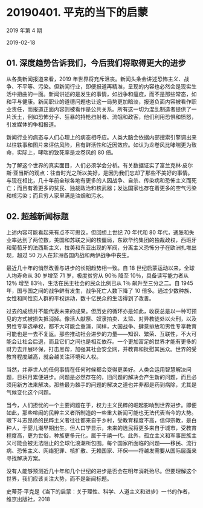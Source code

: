 # 20190401. 平克的当下的启蒙

2019 年第 4 期

2019-02-18

## 01. 深度趋势告诉我们，今后我们将取得更大的进步

从各类新闻报道来看，2019 年世界将充斥沮丧。新闻头条会讲述恐怖主义、战争、不平等、污染。但新闻行业，即便报道再精准，呈现的内容也必然会是现实生活中扭曲的一面。新闻讲述的是发生的事情，如战争和瘟疫，而不是那些常态，如和平与健康。新闻职业的道德问题也让这一局势更加暗淡，报道负面内容被看作职业责任，而报道正面内容则被看作是公共关系。所有这一切为混乱制造者提供了一片沃土，例如恐怖分子、狂暴的持枪扫射者、流氓和政客，他们利用恐惧和愤怒，引发媒体的争相报道。

新闻行业的病态与人们心理上的病态相呼应。人类大脑会依据内部搜索引擎调出来以往轶事和图片来评估风险，且有鲜活性和近因效应。如认为龙卷风比哮喘更为致命，实际上，哮喘的致死率是龙卷风的 80 倍。

为了解这个世界的真实面目，人们必须学会分析。有关数据证实了富兰克林·皮尔斯·亚当斯的观点：往昔时光之所以美好，是因为我们忘却了那些不美好的事情。与现在相比，几十年前全球各地有更多的人因战争、自杀、传染病和恐怖主义而死亡；而且有着更多的贫民、独裁政治和核武器；发达国家也存在着更多的空气污染和核污染；而且穷人家里满是油烟和污水。

## 02. 超越新闻标题

上述内容可能看起来有点不可思议，但回想上世纪 70 年代和 80 年代，通胀和失业率达到了两位数，美国和苏联之间的核僵局，东欧华约集团的独裁政权，西班牙和葡萄牙的法西斯主义，拉美和东亚出现的军阀，分离主义恐怖分子在欧洲扎堆出现，超过 50 万人在非洲各国内战和两伊战争中丧生。

最近几十年的悄然改善与进步的长期趋势相一致。自 18 世纪启蒙运动以来，全球人均寿命从 30 岁增至 71 岁，极度贫穷从 90％ 降至 10％，具备读写能力者从 12％ 增至 83％，生活在民主社会的民众比例已从 1％ 飙升至三分之二。自 1945 年，国与国之间的战争鲜有发生，战争死亡人数下降了 10 倍多。通过少数种族、女性和同性恋人群的平权运动，数十亿民众的生活得到了改善。

过去的成绩并不能代表未来的成果。但历史的循环亦是如此，收获总是以一种可预见的方式被损失抵消掉。像活人献祭、奴隶拍卖、太监、对异教徒处以火刑，以及男性专享选举权，都不大可能会重演，同样，大国战争、肆意排放和男性专享教育可能也是一去不复返。那些推动社会进步的力量——知识、繁荣、互联性，不大可能会让社会后退，而且它们之间也是相互依存。一个更加富足的世界才能有更多的财力去开展环保，打击黑帮，加强其社会安全网，并教育和抚慰其民众。世界的受教育程度越高，就会越关注环境和人权。

当然，并非世人的任何事情在任何时候都会变得更美好。人类会运用智慧解决问题，日积月累便进步。问题是必然存在的，旧问题的解决会产生新的问题，而且必须用新方法来解决。那些最为棘手的问题的解决之道也并非都是药到病除，尤其是气候变化这个问题。

当今，人们担忧的一个主要问题在于，权力主义民粹的崛起影响到世界进步。即便如此，那些喧闹的民粹主义者所制造的一些重大新闻可能也无法代表当今的大势。眼下斗志昂扬的民粹主义者往往都来自于乡村，受教育程度不高，信仰宗教，是白种人，于婴儿潮早期出生。但人口学显示，未来的选民将更多来自于城市，受教育程度高，更为世俗，种族更多元化，属于千禧一代。此外，孤立主义和军事民族主义可能会被无法阻止的全球化浪潮所包围。每个国家所面临的问题——移民、流行病、恐怖主义、网络犯罪、核扩散、无赖国家、环保——将越发需要从国际层面来寻找解决方案。

没有人能够预测近几十年和几个世纪的进步是否会在明年消耗殆尽。但要理解这个世界，我们应该关注大势，而不是新闻标题。

史蒂芬·平克是《当下的启蒙：关于理性、科学、人道主义和进步》一书的作者，维京出版社，2018